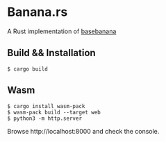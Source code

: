 # Banana.rs

A Rust implementation of [basebanana](https://basebanana.org/)

## Build && Installation

    $ cargo build

## Wasm

    $ cargo install wasm-pack
    $ wasm-pack build --target web
    $ python3 -m http.server

Browse http://localhost:8000 and check the console.
